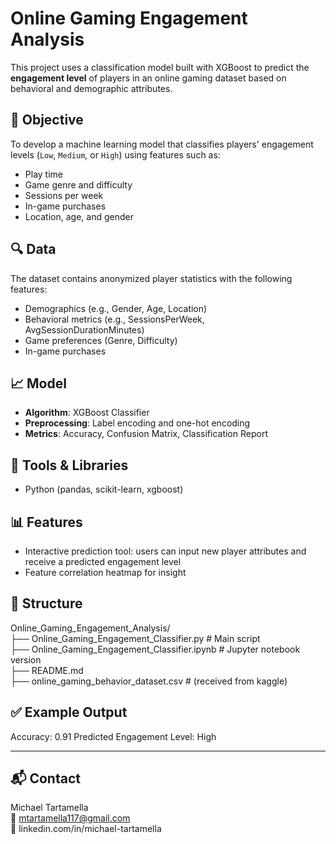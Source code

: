 # Online Gaming Engagement Analysis

This project uses a classification model built with XGBoost to predict the **engagement level** of players in an online gaming dataset based on behavioral and demographic attributes.

## 🧠 Objective
To develop a machine learning model that classifies players' engagement levels (`Low`, `Medium`, or `High`) using features such as:
- Play time
- Game genre and difficulty
- Sessions per week
- In-game purchases
- Location, age, and gender

## 🔍 Data
The dataset contains anonymized player statistics with the following features:
- Demographics (e.g., Gender, Age, Location)
- Behavioral metrics (e.g., SessionsPerWeek, AvgSessionDurationMinutes)
- Game preferences (Genre, Difficulty)
- In-game purchases

## 📈 Model
- **Algorithm**: XGBoost Classifier
- **Preprocessing**: Label encoding and one-hot encoding
- **Metrics**: Accuracy, Confusion Matrix, Classification Report

## 🔧 Tools & Libraries
- Python (pandas, scikit-learn, xgboost)

## 📊 Features
- Interactive prediction tool: users can input new player attributes and receive a predicted engagement level
- Feature correlation heatmap for insight

## 📁 Structure

Online_Gaming_Engagement_Analysis/\
├── Online_Gaming_Engagement_Classifier.py # Main script\
├── Online_Gaming_Engagement_Classifier.ipynb # Jupyter notebook version\
├── README.md\
├── online_gaming_behavior_dataset.csv # (received from kaggle)


## ✅ Example Output

Accuracy: 0.91
Predicted Engagement Level: High

---
## 📬 Contact

Michael Tartamella\
📧 mtartamella117@gmail.com\
🔗 linkedin.com/in/michael-tartamella

